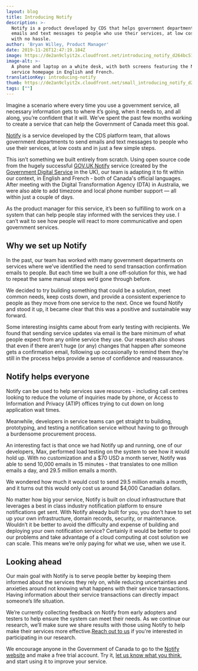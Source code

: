 ```yaml
---
layout: blog
title: Introducing Notify
description: >-
  Notify is a product developed by CDS that helps government departments send
  emails and text messages to people who use their services, at low cost and
  with no hassle.
author: 'Bryan Willey, Product Manager'
date: 2019-11-26T12:47:19.184Z
image: https://de2an9clyit2x.cloudfront.net/introducing_notify_d264bc51ad.jpg
image-alt: >-
  A phone and laptop on a white desk, with both screens featuring the Notify
  service homepage in English and French.
translationKey: introducing-notify
thumb: https://de2an9clyit2x.cloudfront.net/small_introducing_notify_d264bc51ad.jpg
tags: [""]
---
```

Imagine a scenario where every time you use a government service, all necessary information gets to where it’s going, when it needs to, and all along, you’re confident that it will. We’ve spent the past few months working to create a service that can help the Government of Canada meet this goal.

[Notify](https://notification.canada.ca/) is a service developed by the CDS platform team, that allows government departments to send emails and text messages to people who use their services, at low costs and in just a few simple steps.

This isn’t something we built entirely from scratch. Using open source code from the hugely successful [GOV.UK Notify](https://www.notifications.service.gov.uk/) service (created by the [Government Digital Service](https://gds.blog.gov.uk) in the UK), our team is adapting it to fit within our context, in English and French - both of Canada's official languages. After meeting with the Digital Transformation Agency (DTA) in Australia, we were also able to add timezone  and local phone number support — all within just a couple of days.

As the product manager for this service, it’s been so fulfilling to work on a system that can help people stay informed with the services they use. I can’t wait to see how people will react to more communicative and open government services.

## Why we set up Notify

In the past, our team has worked with many government departments on services where we’ve identified the need to send transaction confirmation emails to people. But each time we built a one off-solution for this, we had to repeat the same manual steps we’d gone through before.

We decided to try building something that could be a solution, meet common needs, keep costs down, and provide a consistent experience to people as they move from one service to the next. Once we found Notify and stood it up, it became clear that this was a positive and sustainable way forward.

Some interesting insights came about from early testing with recipients. We found that sending service updates via email is the bare minimum of what people expect from any online service they use. Our research also shows that even if there aren’t huge (or any) changes that happen after someone gets a confirmation email, following up occasionally to remind them they’re still in the process helps provide a sense of confidence and reassurance.

## Notify helps everyone

Notify can be used to help services save resources - including call centres looking to reduce the volume of inquiries made by phone, or Access to Information and Privacy (ATIP) offices trying to cut down on long application wait times.

Meanwhile, developers in service teams can get straight to building, prototyping, and testing a notification service without having to go through a burdensome procurement process.

An interesting fact is that once we had Notify up and running, one of our developers, Max, performed load testing on the system to see how it would hold up. With no customization and a $70 USD a month server, Notify was able to send 10,000 emails in 15 minutes - that translates to one million emails a day, and 29.5 million emails a month.

We wondered how much it would cost to send 29.5 million emails a month, and it turns out this would only cost us around $4,000 Canadian dollars.

No matter how big your service, Notify is built on cloud infrastructure that leverages a best in class industry notification platform to ensure notifications get sent. With Notify already built for you, you don’t have to set up your own infrastructure, domain records, security, or maintenance. Wouldn’t it be better to avoid the difficulty and expense of building and deploying your own notification service? Certainly it would be better to pool our problems and take advantage of a cloud computing at cost solution we can scale. This means we’re only paying for what we use, when we use it.

## Looking ahead

Our main goal with Notify is to serve people better by keeping them informed about the services they rely on, while reducing uncertainties and anxieties around not knowing what happens with their service transactions. Having information about their service transactions can directly impact someone’s life situation.

We’re currently collecting feedback on Notify from early adopters and testers to help ensure the system can meet their needs. As we continue our research, we’ll make sure we share results with those using Notify to help make their services more effective.[Reach out to us](mailto:cds-snc@servicecanada.gc.ca) if you're interested in participating in our research.

We encourage anyone in the Government of Canada to go to the [Notify website](https://notification.canada.ca/) and make a free trial account. Try it, [let us know what you think](mailto:cds-snc@servicecanada.gc.ca), and start using it to improve your service.

